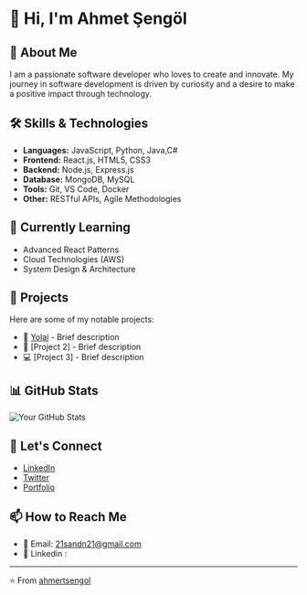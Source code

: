 # 👋 Hi, I'm Ahmet Şengöl

## 🚀 About Me
I am a passionate software developer who loves to create and innovate. My journey in software development is driven by curiosity and a desire to make a positive impact through technology.

## 🛠️ Skills & Technologies
- **Languages:** JavaScript, Python, Java,C#
- **Frontend:** React.js, HTML5, CSS3
- **Backend:** Node.js, Express.js
- **Database:** MongoDB, MySQL
- **Tools:** Git, VS Code, Docker
- **Other:** RESTful APIs, Agile Methodologies

## 🌱 Currently Learning
- Advanced React Patterns
- Cloud Technologies (AWS)
- System Design & Architecture

## 💼 Projects
Here are some of my notable projects:
- 🌟 [Yolai](https://github.com/ahmertsengol/yolai) - Brief description
- 🚀 [Project 2] - Brief description
- 💻 [Project 3] - Brief description

## 📊 GitHub Stats
![Your GitHub Stats](https://github-readme-stats.vercel.app/api?username=ahmertsengol&show_icons=true&theme=radical)

## 🤝 Let's Connect
- [LinkedIn](www.linkedin.com/in/ahmertsengol)
- [Twitter](https://x.com/ahmertsengol)
- [Portfolio]()

## 📫 How to Reach Me
- 📧 Email: [21sandn21@gmail.com](21sandn21@gmail.com)
- 🌟 Linkedin :
---
⭐️ From [ahmertsengol](https://github.com/ahmertsengol) 
